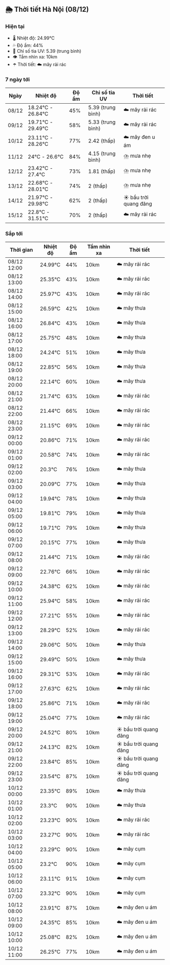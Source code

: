 ## 🌦️ Thời tiết Hà Nội (08/12)

### Hiện tại

- 🌡️ Nhiệt độ: 24.99℃
- 💦 Độ ẩm: 44%
- 🌟 Chỉ số tia UV: 5.39 (trung bình)
- 👁️ Tầm nhìn xa: 10km
- ☂️ Thời tiết: ☁️ mây rải rác

### 7 ngày tới

| Ngày | Nhiệt độ | Độ ẩm | Chỉ số tia UV | Thời tiết |
| --- | --- | --- | --- | --- |
| 08/12 | 18.24℃ - 26.84℃ | 45% | 5.39 (trung bình) | ☁️ mây rải rác |
| 09/12 | 19.71℃ - 29.49℃ | 58% | 5.33 (trung bình) | ☁️ mây rải rác |
| 10/12 | 23.11℃ - 28.26℃ | 77% | 2.42 (thấp) | ☁️ mây đen u ám |
| 11/12 | 24℃ - 26.6℃ | 84% | 4.15 (trung bình) | ⛈️ mưa nhẹ |
| 12/12 | 23.42℃ - 27.4℃ | 73% | 1.81 (thấp) | ⛈️ mưa nhẹ |
| 13/12 | 22.68℃ - 28.01℃ | 74% | 2 (thấp) | ⛈️ mưa nhẹ |
| 14/12 | 21.97℃ - 29.98℃ | 62% | 2 (thấp) | ☀️ bầu trời quang đãng |
| 15/12 | 22.8℃ - 31.51℃ | 70% | 2 (thấp) | ☁️ mây rải rác |

### Sắp tới

| Thời gian | Nhiệt độ | Độ ẩm | Tầm nhìn xa | Thời tiết |
| --- | --- | --- | --- | --- |
| 08/12 12:00 | 24.99℃ | 44% | 10km | ☁️ mây rải rác |
| 08/12 13:00 | 25.35℃ | 43% | 10km | ☁️ mây rải rác |
| 08/12 14:00 | 25.97℃ | 43% | 10km | ☁️ mây rải rác |
| 08/12 15:00 | 26.59℃ | 42% | 10km | ☁️ mây thưa |
| 08/12 16:00 | 26.84℃ | 43% | 10km | ☁️ mây thưa |
| 08/12 17:00 | 25.75℃ | 48% | 10km | ☁️ mây thưa |
| 08/12 18:00 | 24.24℃ | 51% | 10km | ☁️ mây thưa |
| 08/12 19:00 | 22.85℃ | 56% | 10km | ☁️ mây thưa |
| 08/12 20:00 | 22.14℃ | 60% | 10km | ☁️ mây thưa |
| 08/12 21:00 | 21.74℃ | 63% | 10km | ☁️ mây rải rác |
| 08/12 22:00 | 21.44℃ | 66% | 10km | ☁️ mây rải rác |
| 08/12 23:00 | 21.15℃ | 69% | 10km | ☁️ mây rải rác |
| 09/12 00:00 | 20.86℃ | 71% | 10km | ☁️ mây rải rác |
| 09/12 01:00 | 20.58℃ | 74% | 10km | ☁️ mây rải rác |
| 09/12 02:00 | 20.3℃ | 76% | 10km | ☁️ mây thưa |
| 09/12 03:00 | 20.09℃ | 77% | 10km | ☁️ mây thưa |
| 09/12 04:00 | 19.94℃ | 78% | 10km | ☁️ mây thưa |
| 09/12 05:00 | 19.81℃ | 79% | 10km | ☁️ mây thưa |
| 09/12 06:00 | 19.71℃ | 79% | 10km | ☁️ mây thưa |
| 09/12 07:00 | 20.15℃ | 77% | 10km | ☁️ mây thưa |
| 09/12 08:00 | 21.44℃ | 71% | 10km | ☁️ mây rải rác |
| 09/12 09:00 | 22.76℃ | 66% | 10km | ☁️ mây rải rác |
| 09/12 10:00 | 24.38℃ | 62% | 10km | ☁️ mây rải rác |
| 09/12 11:00 | 25.94℃ | 58% | 10km | ☁️ mây rải rác |
| 09/12 12:00 | 27.21℃ | 55% | 10km | ☁️ mây rải rác |
| 09/12 13:00 | 28.29℃ | 52% | 10km | ☁️ mây rải rác |
| 09/12 14:00 | 29.06℃ | 50% | 10km | ☁️ mây thưa |
| 09/12 15:00 | 29.49℃ | 50% | 10km | ☁️ mây thưa |
| 09/12 16:00 | 29.31℃ | 53% | 10km | ☁️ mây rải rác |
| 09/12 17:00 | 27.63℃ | 62% | 10km | ☁️ mây rải rác |
| 09/12 18:00 | 25.86℃ | 71% | 10km | ☁️ mây rải rác |
| 09/12 19:00 | 25.04℃ | 77% | 10km | ☁️ mây rải rác |
| 09/12 20:00 | 24.52℃ | 80% | 10km | ☀️ bầu trời quang đãng |
| 09/12 21:00 | 24.13℃ | 82% | 10km | ☀️ bầu trời quang đãng |
| 09/12 22:00 | 23.84℃ | 85% | 10km | ☀️ bầu trời quang đãng |
| 09/12 23:00 | 23.54℃ | 87% | 10km | ☀️ bầu trời quang đãng |
| 10/12 00:00 | 23.35℃ | 89% | 10km | ☁️ mây thưa |
| 10/12 01:00 | 23.3℃ | 90% | 10km | ☁️ mây thưa |
| 10/12 02:00 | 23.23℃ | 90% | 10km | ☁️ mây rải rác |
| 10/12 03:00 | 23.27℃ | 90% | 10km | ☁️ mây rải rác |
| 10/12 04:00 | 23.29℃ | 90% | 10km | ☁️ mây cụm |
| 10/12 05:00 | 23.2℃ | 90% | 10km | ☁️ mây cụm |
| 10/12 06:00 | 23.11℃ | 91% | 10km | ☁️ mây cụm |
| 10/12 07:00 | 23.32℃ | 90% | 10km | ☁️ mây cụm |
| 10/12 08:00 | 23.91℃ | 87% | 10km | ☁️ mây đen u ám |
| 10/12 09:00 | 24.35℃ | 85% | 10km | ☁️ mây đen u ám |
| 10/12 10:00 | 25.08℃ | 82% | 10km | ☁️ mây đen u ám |
| 10/12 11:00 | 26.25℃ | 77% | 10km | ☁️ mây đen u ám |
